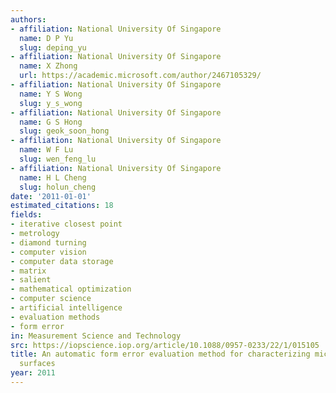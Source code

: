 ```yaml
---
authors:
- affiliation: National University Of Singapore
  name: D P Yu
  slug: deping_yu
- affiliation: National University Of Singapore
  name: X Zhong
  url: https://academic.microsoft.com/author/2467105329/
- affiliation: National University Of Singapore
  name: Y S Wong
  slug: y_s_wong
- affiliation: National University Of Singapore
  name: G S Hong
  slug: geok_soon_hong
- affiliation: National University Of Singapore
  name: W F Lu
  slug: wen_feng_lu
- affiliation: National University Of Singapore
  name: H L Cheng
  slug: holun_cheng
date: '2011-01-01'
estimated_citations: 18
fields:
- iterative closest point
- metrology
- diamond turning
- computer vision
- computer data storage
- matrix
- salient
- mathematical optimization
- computer science
- artificial intelligence
- evaluation methods
- form error
in: Measurement Science and Technology
src: https://iopscience.iop.org/article/10.1088/0957-0233/22/1/015105
title: An automatic form error evaluation method for characterizing micro-structured
  surfaces
year: 2011
---
```

